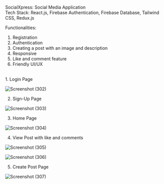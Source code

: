 SocialXpress: Social Media Application 
</br>
Tech Stack: React.js, Firebase Authentication, Firebase Database, Tailwind CSS, Redux.js

Functionalities: 
1. Registration
2. Authentication
3. Creating a post with an image and description
4. Responsive 
5. Like and comment feature
6. Friendly UI/UX
<br/>
1. Login Page
   
![Screenshot (302)](https://github.com/AdityaGavali/social-network-app/assets/85026115/70b45023-42e4-4908-a1de-ffc2d3f25aa5)

2. Sign-Up Page

![Screenshot (303)](https://github.com/AdityaGavali/social-network-app/assets/85026115/88fae318-295f-48ad-8dcf-3fbc6538f9f7)

3. Home Page

![Screenshot (304)](https://github.com/AdityaGavali/social-network-app/assets/85026115/cb4188d6-d5b3-4376-8a7d-ef42744f5295)

4. View Post with like and comments

![Screenshot (305)](https://github.com/AdityaGavali/social-network-app/assets/85026115/35e1de70-9f43-48a9-b97a-2382652acc4d)

![Screenshot (306)](https://github.com/AdityaGavali/social-network-app/assets/85026115/57c99850-da59-4f2e-ad4b-6f04c157540f)

5. Create Post Page
   
![Screenshot (307)](https://github.com/AdityaGavali/social-network-app/assets/85026115/efeb33d9-b0e5-4bfa-9a11-ba8aa4878ea5)


